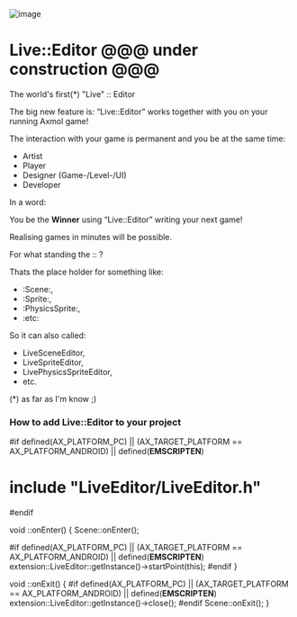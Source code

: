 
![image](https://github.com/user-attachments/assets/c3e64d44-5fc3-436c-92fc-9188189bf805)

# Live::Editor  @@@  under construction @@@
The world's first(*) "Live" :: Editor     

The big new feature is:
“Live::Editor” works together with you on your running Axmol game!

The interaction with your game is permanent and you be at the same time:

- Artist
- Player
- Designer (Game-/Level-/UI)
- Developer

In a word:

You be the **Winner** using “Live::Editor” writing your next game!

Realising games in minutes will be possible.

For what standing the :: ?

Thats the place holder for something like: 

- :Scene:,
- :Sprite:,
- :PhysicsSprite:,
- :etc:
  
So it can also called: 

- LiveSceneEditor,
- LiveSpriteEditor,
- LivePhysicsSpriteEditor,
- etc.

(*) as far as I'm know ;)



### How to add Live::Editor to your project


#if defined(AX_PLATFORM_PC) || (AX_TARGET_PLATFORM == AX_PLATFORM_ANDROID) || defined(__EMSCRIPTEN__)
#    include "LiveEditor/LiveEditor.h"
#endif


void <yourscene>::onEnter()
{
    Scene::onEnter();

#if defined(AX_PLATFORM_PC) || (AX_TARGET_PLATFORM == AX_PLATFORM_ANDROID) || defined(__EMSCRIPTEN__)
    extension::LiveEditor::getInstance()->startPoint(this);
#endif
}



void <yourscene>::onExit()
{
#if defined(AX_PLATFORM_PC) || (AX_TARGET_PLATFORM == AX_PLATFORM_ANDROID) || defined(__EMSCRIPTEN__)
    extension::LiveEditor::getInstance()->close();
#endif
    Scene::onExit();
}

